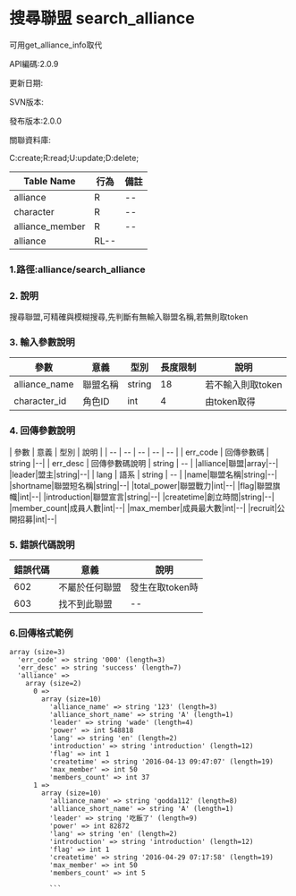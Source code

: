 # 搜尋聯盟 search_alliance
可用get_alliance_info取代




API編碼:2.0.9





更新日期:

> 

SVN版本:

> 

發布版本:2.0.0


關聯資料庫:

C:create;R:read;U:update;D:delete;

|Table Name|行為|備註|
|--|--|--|
|alliance|R|--|
|character|R|--|
|alliance_member|R|--|
|alliance|RL--|

### 1.路徑:alliance/search_alliance

### 2. 說明

搜尋聯盟,可精確與模糊搜尋,先判斷有無輸入聯盟名稱,若無則取token
### 3. 輸入參數說明
| 參數 | 意義 | 型別 |長度限制| 說明 |
| -- | -- | -- | -- | -- |
|alliance_name|聯盟名稱|string|18|若不輸入則取token|
|character_id |角色ID|int|4|由token取得|




### 4. 回傳參數說明
| 參數 | 意義 | 型別 | 說明 |
| -- | -- | -- | -- | -- |
| err_code | 回傳參數碼 | string |--|
| err_desc | 回傳參數碼說明 | string | -- |
|alliance|聯盟|array|--|
|leader|盟主|string|--|
| lang | 語系 | string | -- |
|name|聯盟名稱|string|--|
|shortname|聯盟短名稱|string|--|
|total_power|聯盟戰力|int|--|
|flag|聯盟旗幟|int|--|
|introduction|聯盟宣言|string|--|
|createtime|創立時間|string|--|
|member_count|成員人數|int|--|
|max_member|成員最大數|int|--|
|recruit|公開招募|int|--|



### 5. 錯誤代碼說明
|錯誤代碼|意義|說明|
|--|--|--|
|602|不屬於任何聯盟|發生在取token時|
|603|找不到此聯盟|--|
### 6.回傳格式範例

```
array (size=3)
  'err_code' => string '000' (length=3)
  'err_desc' => string 'success' (length=7)
  'alliance' => 
    array (size=2)
      0 => 
        array (size=10)
          'alliance_name' => string '123' (length=3)
          'alliance_short_name' => string 'A' (length=1)
          'leader' => string 'wade' (length=4)
          'power' => int 548818
          'lang' => string 'en' (length=2)
          'introduction' => string 'introduction' (length=12)
          'flag' => int 1
          'createtime' => string '2016-04-13 09:47:07' (length=19)
          'max_member' => int 50
          'members_count' => int 37
      1 => 
        array (size=10)
          'alliance_name' => string 'godda112' (length=8)
          'alliance_short_name' => string 'A' (length=1)
          'leader' => string '吃飯了' (length=9)
          'power' => int 82872
          'lang' => string 'en' (length=2)
          'introduction' => string 'introduction' (length=12)
          'flag' => int 1
          'createtime' => string '2016-04-29 07:17:58' (length=19)
          'max_member' => int 50
          'members_count' => int 5
          
          ```